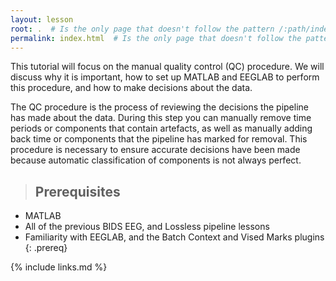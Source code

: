 ```yaml
---
layout: lesson
root: .  # Is the only page that doesn't follow the pattern /:path/index.html
permalink: index.html  # Is the only page that doesn't follow the pattern /:path/index.html
---
```


This tutorial will focus on the manual quality control (QC) procedure. We will discuss why it is important, how to set up MATLAB and EEGLAB to perform this procedure, and how to make decisions about the data.  

The QC procedure is the process of reviewing the decisions the pipeline has made about the data. During this step you can manually remove time periods or components that contain artefacts, as well as manually adding back time or components that the pipeline has marked for removal. This procedure is necessary to ensure accurate decisions have been made because automatic classification of components is not always perfect.

> ## Prerequisites
- MATLAB
- All of the previous BIDS EEG, and Lossless pipeline lessons
- Familiarity with EEGLAB, and the Batch Context and Vised Marks plugins
{: .prereq}

{% include links.md %}
